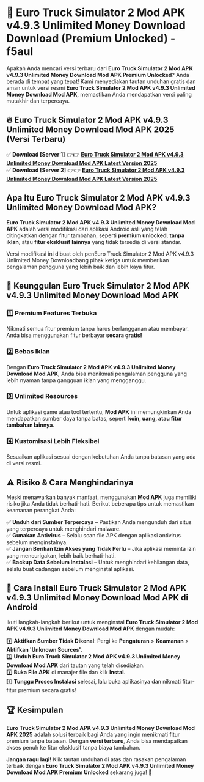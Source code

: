 # 🎯 Euro Truck Simulator 2 Mod APK v4.9.3 Unlimited Money Download  Download (Premium Unlocked) -  f5aul

Apakah Anda mencari versi terbaru dari **Euro Truck Simulator 2 Mod APK v4.9.3 Unlimited Money Download Mod APK Premium Unlocked**? Anda berada di tempat yang tepat! Kami menyediakan tautan unduhan gratis dan aman untuk versi resmi **Euro Truck Simulator 2 Mod APK v4.9.3 Unlimited Money Download Mod APK**, memastikan Anda mendapatkan versi paling mutakhir dan terpercaya.

## 🔥 Euro Truck Simulator 2 Mod APK v4.9.3 Unlimited Money Download Mod APK 2025 (Versi Terbaru)

✅ **Download [Server 1]** 👉👉 [**Euro Truck Simulator 2 Mod APK v4.9.3 Unlimited Money Download Mod APK Latest Version 2025**](https://momento.my/?title=Euro_Truck_Simulator_2_Mod_APK_v4.9.3_Unlimited_Money_Download)  
✅ **Download [Server 2]** 👉👉 [**Euro Truck Simulator 2 Mod APK v4.9.3 Unlimited Money Download Mod APK Latest Version 2025**](https://momento.my/?title=Euro_Truck_Simulator_2_Mod_APK_v4.9.3_Unlimited_Money_Download)  

## Apa Itu Euro Truck Simulator 2 Mod APK v4.9.3 Unlimited Money Download Mod APK?

**Euro Truck Simulator 2 Mod APK v4.9.3 Unlimited Money Download Mod APK** adalah versi modifikasi dari aplikasi Android asli yang telah ditingkatkan dengan fitur tambahan, seperti **premium unlocked**, **tanpa iklan**, atau **fitur eksklusif lainnya** yang tidak tersedia di versi standar.

Versi modifikasi ini dibuat oleh penEuro Truck Simulator 2 Mod APK v4.9.3 Unlimited Money Downloadbang pihak ketiga untuk memberikan pengalaman pengguna yang lebih baik dan lebih kaya fitur.

## 🎯 Keunggulan Euro Truck Simulator 2 Mod APK v4.9.3 Unlimited Money Download Mod APK

### 1️⃣ Premium Features Terbuka
Nikmati semua fitur premium tanpa harus berlangganan atau membayar. Anda bisa menggunakan fitur berbayar **secara gratis!**

### 2️⃣ Bebas Iklan
Dengan **Euro Truck Simulator 2 Mod APK v4.9.3 Unlimited Money Download Mod APK**, Anda bisa menikmati pengalaman pengguna yang lebih nyaman tanpa gangguan iklan yang mengganggu.

### 3️⃣ Unlimited Resources
Untuk aplikasi game atau tool tertentu, **Mod APK** ini memungkinkan Anda mendapatkan sumber daya tanpa batas, seperti **koin, uang, atau fitur tambahan lainnya**.

### 4️⃣ Kustomisasi Lebih Fleksibel
Sesuaikan aplikasi sesuai dengan kebutuhan Anda tanpa batasan yang ada di versi resmi.

## ⚠️ Risiko & Cara Menghindarinya

Meski menawarkan banyak manfaat, menggunakan **Mod APK** juga memiliki risiko jika Anda tidak berhati-hati. Berikut beberapa tips untuk memastikan keamanan perangkat Anda:

✅ **Unduh dari Sumber Terpercaya** – Pastikan Anda mengunduh dari situs yang terpercaya untuk menghindari malware.  
✅ **Gunakan Antivirus** – Selalu scan file APK dengan aplikasi antivirus sebelum menginstalnya.  
✅ **Jangan Berikan Izin Akses yang Tidak Perlu** – Jika aplikasi meminta izin yang mencurigakan, lebih baik berhati-hati.  
✅ **Backup Data Sebelum Instalasi** – Untuk menghindari kehilangan data, selalu buat cadangan sebelum menginstal aplikasi.

## 📌 Cara Install Euro Truck Simulator 2 Mod APK v4.9.3 Unlimited Money Download Mod APK di Android

Ikuti langkah-langkah berikut untuk menginstal **Euro Truck Simulator 2 Mod APK v4.9.3 Unlimited Money Download Mod APK** dengan mudah:

1️⃣ **Aktifkan Sumber Tidak Dikenal**: Pergi ke **Pengaturan** > **Keamanan** > **Aktifkan 'Unknown Sources'**.  
2️⃣ **Unduh Euro Truck Simulator 2 Mod APK v4.9.3 Unlimited Money Download Mod APK** dari tautan yang telah disediakan.  
3️⃣ **Buka File APK** di manajer file dan klik **Instal**.  
4️⃣ **Tunggu Proses Instalasi** selesai, lalu buka aplikasinya dan nikmati fitur-fitur premium secara gratis!

## 🏆 Kesimpulan

**Euro Truck Simulator 2 Mod APK v4.9.3 Unlimited Money Download Mod APK 2025** adalah solusi terbaik bagi Anda yang ingin menikmati fitur premium tanpa batasan. Dengan **versi terbaru**, Anda bisa mendapatkan akses penuh ke fitur eksklusif tanpa biaya tambahan.

**Jangan ragu lagi!** Klik tautan unduhan di atas dan rasakan pengalaman terbaik dengan **Euro Truck Simulator 2 Mod APK v4.9.3 Unlimited Money Download Mod APK Premium Unlocked** sekarang juga! 🚀
